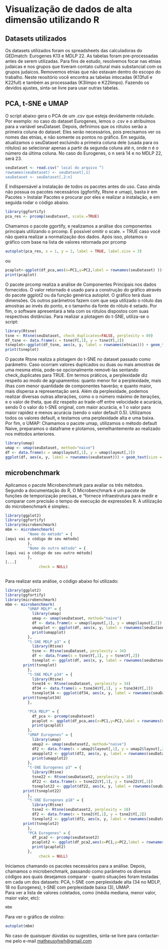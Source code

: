 # Visualização de dados de alta dimensão utilizando R

## Datasets utilizados
Os datasets utilizados foram os spreadsheets das calculadoras do GEDmatch: Eurogenes K13 e MDLP 22.
As tabelas foram pre-processadas antes de serem utilizadas. Para fins de estudo, resolvemos focar nas etnias judaicas e nos grupos que tiveram contato cultural mais substancial com os grupos judaicos. Removemos etnias que não estavam dentro do escopo do trabalho. Neste reositório você encontra as tabelas intocadas (K13full e K22full) e também as processadas (K3limpo e K22limpo). Fazendo os devidos ajustes, sinta-se livre para usar outras tabelas.

## PCA, t-SNE e UMAP
O script abaixo gera o PCA de um .csv que esteja devidamente rotulado. Por exemplo: no caso do dataset Eurogenes, lemos o .csv e o atribuímos para a variável seuDataset. Depois, definimos que os rótulos serão a primeira coluna do dataset. Eles serão necessários, pois precisamos ver os nomes das etnias, e não somente os pontos no gráfico. Em seguida, atualizamos o  seuDataset excluindo a primeira coluna dele (usada para os rótulos) ao selecionar apenas a partir da segunda coluna até n, onde n é o número da última coluna. No caso do Eurogenes, o n será 14 e no MDLP 22, será 23. 
``` R
seuDataset <- read.csv(" local do arquivo ”)
rownames(seuDataset) <- seuDataset[,1] 
seuDataset <- seuDataset[,2:n]
```
É indispensável a instalação de todos os pacotes antes do uso.  Caso ainda não possua os pacotes necessários (ggfortify, Rtsne e umap), basta ir em Pacotes > Instalar Pacotes e procurar por eles e realizar a instalação, e em seguida rodar o código abaixo. 
```R
library(ggfortify)
pca_res <- prcomp(seuDataset, scale.=TRUE)
 ``` 
Chamamos o pacote ggortify, e realizamos a análise dos componentes principais utilizando o prcomp. É possível omitir o scale. = TRUE caso você não queira realizar a normalização dos dados. Após isso, plotamos o gráfico com base na lista de valores retornada por prcomp
	
```R
autoplot(pca_res, x = 1, y = 2, label = TRUE, label.size = 3)
```
ou
```R
pcaplot<-ggplot(df_pca,aes(x=PC1,y=PC2,label = rownames(seuDataset) ))+geom_text(size = 3)
print(pcaplot)
```
O pacote prcomp realiza a análise de Componentes Principais nos dados fornecidos. O valor retornado é usado para a construção do gráfico através do pacote ggplot2 ou da função genérica autoplot. O gráfico terá duas dimensões. Os outros parâmetros fazem com que seja utilizado o rótulo das amostras ao invés do ponto, e o tamanho da fonte do rótulo é setado. Por fim, o software apresentará a tela com os rótulos dispostos com suas respectivas distâncias.
Para realizar a plotagem do t-SNE, utiliza-se o script:
```R
library(Rtsne)
tsne <- Rtsne(seuDataset, check_duplicates=FALSE, perplexity = 89)
df_tsne <- data.frame(x = tsne$Y[,1], y = tsne$Y[,2])
tsneplot<-ggplot(df_tsne, aes(x, y, label = rownames(etnias))) + geom_text(size = 3)
print(tsneplot)
```
O pacote Rtsne realiza a plotagem do t-SNE no dataset passado como parâmetro. Caso ocorram valores duplicados ou duas ou mais amostras de uma mesma etnia, pode-se opcionalmente  removê-las sentando check_duplicates para TRUE. Em termos práticos, a perplexidade diz respeito ao modo de agrupamentos: quanto menor for a perplexidade, mais ilhas com menor quantidade de componentes haverão; e quanto maior, mais dispersa a representação será. Além da perplexidade, podemos realizar diversas outras alterações, como o o número máximo de iterações, e o valor de theta, que diz respeito ao trade-off entre velocidade e acurácia, sendo 0 o valor do t-SNE original, com maior acurácia, e 1 o valor para maior rapidez e menos acurácia (sendo o valor default 0.5). Utilizamos todos os valores default, e testamos uma perplexidade alta e uma baixa.
Por fim, o UMAP: Chamamos o pacote umap, utilizamos o método default Naive, preparamos o dataframe e plotamos, semelhantemente ao realizado nos métodos anteriores.

```R
library(umap)
umap <- umap(seuDataset, method="naive")
df <- data.frame(x = umap$layout[,1], y = umap$layout[,2])
ggplot(df, aes(x, y, label = rownames(seuDataset))) + geom_text(size = 3)
```
## microbenchmark
Aplicamos o pacote Microbenchmark para avaliar os três métodos. Segundo a documentação do R, O Microbenchmark é um pacote de funções de temporização precisas, e “fornece infraestrutura para medir e comparar com precisão o tempo de execução de expressões R.
A utilização do microbenchmark é simples:. 
```R
library(ggplot2)
library(ggfortify)
library(microbenchmark)
mbm <- microbenchmark(
          "Nome do método" = {
[aqui vai o código de seu método]
          },
          "Nome de outro método" = { 
[aqui vai o código de seu outro método]
          },
[...]
               check = NULL)
	    
```

Para realizar esta análise, o código abaixo foi utilizado:
```R
library(ggplot2)
library(ggfortify)
library(microbenchmark)
mbm <- microbenchmark(
          "UMAP MDLP" = {
            library(umap)
            umap <- umap(seuDataset, method="naive")
            df <- data.frame(x = umap$layout[,1], y = umap$layout[,2])
            umapplot <- ggplot(df, aes(x, y, label = rownames(seuDataset))) + geom_text(size = 3)
            print(umapplot)
          },
          "t-SNE MDLP p3" = {
            library(Rtsne)
            tsne <- Rtsne(seuDataset, perplexity = 34)
            df <- data.frame(x = tsne$Y[,1], y = tsne$Y[,2])
            tsneplot <- ggplot(df, aes(x, y, label = rownames(seuDataset))) + geom_text(size = 3)
	    print(tsneplot)
          },
          "t-SNE MDLP p34" = {
            library(Rtsne)
            tsne34 <- Rtsne(seuDataset, perplexity = 34)
            df34 <- data.frame(x = tsne34$Y[,1], y = tsne34$Y[,2])
            tsneplot34 <- ggplot(df34, aes(x, y, label = rownames(seuDataset))) + geom_text(size = 3)
	    print(tsneplot34)
          },

          "PCA MDLP" = {
            df_pca <- prcomp(seuDataset)
            pcaplot <- ggplot(df_pca,aes(x=PC1,y=PC2,label = rownames(seuDataset) ))+geom_text(size = 3)
            print(pcaplot)
          },
          "UMAP Eurogenes" = {
            library(umap)
            umap2 <- umap(seuDataset2, method="naive")
            df2 <- data.frame(x = umap2$layout[,1], y = umap2$layout[,2])
            umapplot2 <- ggplot(df2, aes(x, y, label = rownames(seuDataset2))) + geom_text(size = 3)
            print(umapplot2)
          },
          "t-SNE Eurogenes p3" = {
            library(Rtsne)
            tsne22 <- Rtsne(seuDataset2, perplexity = 18)
            df22 <- data.frame(x = tsne22$Y[,1], y = tsne22$Y[,2])
            tsneplot22 <- ggplot(df22, aes(x, y, label = rownames(seuDataset2))) + geom_text(size = 3)
	    print(tsneplot22)
          },
          "t-SNE Eurogenes p18" = {
            library(Rtsne)
            tsne2 <- Rtsne(seuDataset2, perplexity = 18)
            df2 <- data.frame(x = tsne2$Y[,1], y = tsne2$Y[,2])
            tsneplot2 <- ggplot(df2, aes(x, y, label = rownames(seuDataset2))) + geom_text(size = 3)
	    print(tsneplot2)
          },
          "PCA Eurogenes" = {
            df_pca2 <- prcomp(seuDataset2)
            pcaplot2 <- ggplot(df_pca2,aes(x=PC1,y=PC2,label = rownames(seuDataset2) ))+geom_text(size = 3)
            print(pcaplot2)
          },
               check = NULL)
```
Iniciamos chamando os pacotes necessários para a análise. Depois, chamamos o microbenchmark, passando como parâmetro os diversos códigos aos quais desejamos comparar - quatro situações foram testadas em cada um dos datasets: PCA, t-SNE com perplexidade alta (34 no MDLP, 18 no Eurogenes), t-SNE com perplexidade baixa (3), UMAP.  
Para ver a lista de valores coletados, como (média mediana, menor valor, maior valor, etc):
```R
mbm
```
Para ver o gráfico de violino:
```R
autoplot(mbm)
```

No caso de quaisquer dúvidas ou sugestões, sinta-se livre para contactar-me pelo e-mail matheusyhwh@gmail.com
